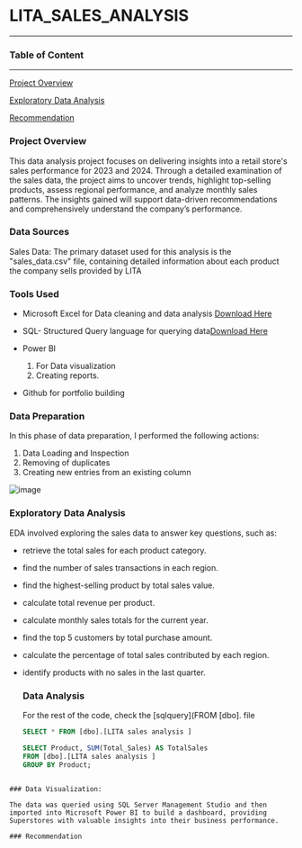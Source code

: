 # LITA_SALES_ANALYSIS
---
### Table of Content
---

[Project Overview](#project-overview)

[Exploratory Data Analysis](#exploratory-data-analysis)

[Recommendation](#recommendation)


### Project Overview

This data analysis project focuses on delivering insights into a retail store's sales performance for 2023 and 2024. Through a detailed examination of the sales data, the project aims to uncover trends, highlight top-selling products, assess regional performance, and analyze monthly sales patterns. The insights gained will support data-driven recommendations and comprehensively understand the company’s performance.

### Data Sources

Sales Data: The primary dataset used for this analysis is the "sales_data.csv" file, containing detailed information about each product the company sells provided by LITA

### Tools Used
- Microsoft Excel for Data cleaning and data analysis [Download Here](https://www.microsoft.com)
  
- SQL- Structured Query language for querying data[Download Here](https://learn.microsoft.com/en-us/sql/ssms/sql-server-management-studio-ssms?view=sql-server-ver16)
  
- Power BI
  1. For Data visualization
  2. Creating reports.
     
- Github for portfolio building

### Data Preparation
In this phase of data preparation, I performed the following actions:
1. Data Loading and Inspection
2. Removing of duplicates
3. Creating new entries from an existing column

![image](https://github.com/user-attachments/assets/2b969c83-3a63-43a2-a39e-84f26987ac78)



### Exploratory Data Analysis
EDA involved exploring the sales data to answer key questions, such as:
- retrieve the total sales for each product category.

- find the number of sales transactions in each region.

- find the highest-selling product by total sales value.

- calculate total revenue per product.

- calculate monthly sales totals for the current year.

- find the top 5 customers by total purchase amount.

- calculate the percentage of total sales contributed by each region.

- identify products with no sales in the last quarter.

  ### Data Analysis

  For the rest of the code, check the [sqlquery](FROM [dbo]. file

  ```SQL
  SELECT * FROM [dbo].[LITA sales analysis ]
  
  SELECT Product, SUM(Total_Sales) AS TotalSales
  FROM [dbo].[LITA sales analysis ]
  GROUP BY Product;
```

### Data Visualization:

The data was queried using SQL Server Management Studio and then imported into Microsoft Power BI to build a dashboard, providing Superstores with valuable insights into their business performance.

### Recommendation
